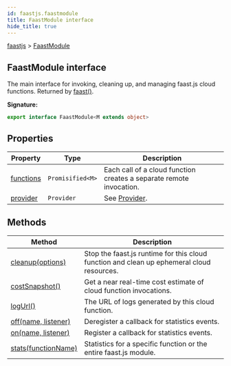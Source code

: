 ```yaml
---
id: faastjs.faastmodule
title: FaastModule interface
hide_title: true
---
```

[faastjs](./faastjs.md) &gt; [FaastModule](./faastjs.faastmodule.md)

## FaastModule interface

The main interface for invoking, cleaning up, and managing faast.js cloud functions. Returned by [faast()](./faastjs.faast.md)<!-- -->.

<b>Signature:</b>

```typescript
export interface FaastModule<M extends object> 
```

## Properties

|  Property | Type | Description |
|  --- | --- | --- |
|  [functions](./faastjs.faastmodule.functions.md) | <code>Promisified&lt;M&gt;</code> | Each call of a cloud function creates a separate remote invocation. |
|  [provider](./faastjs.faastmodule.provider.md) | <code>Provider</code> | See [Provider](./faastjs.provider.md)<!-- -->. |

## Methods

|  Method | Description |
|  --- | --- |
|  [cleanup(options)](./faastjs.faastmodule.cleanup.md) | Stop the faast.js runtime for this cloud function and clean up ephemeral cloud resources. |
|  [costSnapshot()](./faastjs.faastmodule.costsnapshot.md) | Get a near real-time cost estimate of cloud function invocations. |
|  [logUrl()](./faastjs.faastmodule.logurl.md) | The URL of logs generated by this cloud function. |
|  [off(name, listener)](./faastjs.faastmodule.off.md) | Deregister a callback for statistics events. |
|  [on(name, listener)](./faastjs.faastmodule.on.md) | Register a callback for statistics events. |
|  [stats(functionName)](./faastjs.faastmodule.stats.md) | Statistics for a specific function or the entire faast.js module. |
